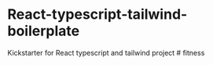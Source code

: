 # React-typescript-tailwind-boilerplate
Kickstarter for React typescript and tailwind project
#   f i t n e s s  
 